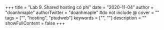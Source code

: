 +++
title = "Lab 9. Shared hosting có phí"
date = "2020-11-04"
author = "doanhmaple"
authorTwitter = "doanhmaple" #do not include @
cover = ""
tags = ["", "hosting", "ptudweb"]
keywords = ["", ""]
description = ""
showFullContent = false
+++